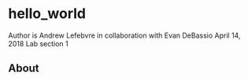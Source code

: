 # hello_world
Author is Andrew Lefebvre in collaboration with Evan DeBassio
April 14, 2018
Lab section 1

## About
